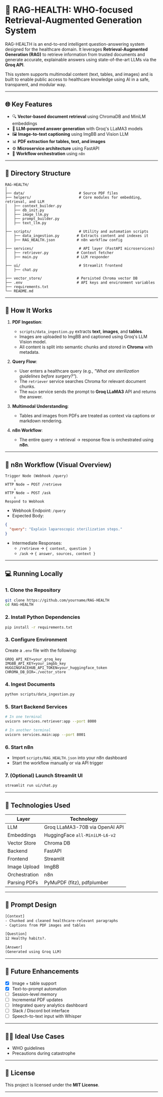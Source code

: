 
# 🧠 RAG-HEALTH: WHO-focused Retrieval-Augmented Generation System

RAG-HEALTH is an end-to-end intelligent question-answering system designed for the healthcare domain. It leverages **Retrieval-Augmented Generation (RAG)** to retrieve information from trusted documents and generate accurate, explainable answers using state-of-the-art LLMs via the **Groq API**.

This system supports multimodal content (text, tables, and images) and is built to enable public access to healthcare knowledge using AI in a safe, transparent, and modular way.

---

## 🌐 Key Features

- 🔍 **Vector-based document retrieval** using ChromaDB and MiniLM embeddings
- 🤖 **LLM-powered answer generation** with Groq's LLaMA3 models
- 🖼️ **Image-to-text captioning** using ImgBB and Vision LLM
- 📊 **PDF extraction for tables, text, and images**
- ⚙️ **Microservice architecture** using FastAPI
- 🧩 **Workflow orchestration** using `n8n`

---

## 📁 Directory Structure

```
RAG-HEALTH/
│
├── data/                         # Source PDF files
├── helpers/                      # Core modules for embedding, retrieval, and LLM
│   ├── context_builder.py
│   ├── db_init.py
│   ├── image_llm.py
│   ├── prompt_builder.py
│   ├── text_llm.py
│
├── scripts/                      # Utility and automation scripts
│   ├── data_ingestion.py        # Extracts content and indexes it
│   ├── RAG_HEALTH.json          # n8n workflow config
│
├── services/                     # API layer (FastAPI microservices)
│   ├── retriever.py             # Context fetcher
│   ├── main.py                  # LLM responder
│
├── ui/                           # Streamlit frontend
│   ├── chat.py
│
├── vector_store/                # Persisted Chroma vector DB
├── .env                         # API keys and environment variables
├── requirements.txt
└── README.md
```

---

## 🧪 How It Works

1. **PDF Ingestion**:  
   - `scripts/data_ingestion.py` extracts **text**, **images**, and **tables**.
   - Images are uploaded to ImgBB and captioned using Groq's LLM Vision model.
   - All content is split into semantic chunks and stored in **Chroma** with metadata.

2. **Query Flow**:
   - User enters a healthcare query (e.g., *"What are sterilization guidelines before surgery?"*).
   - The `retriever` service searches Chroma for relevant document chunks.
   - The `main` service sends the prompt to **Groq LLaMA3** API and returns the answer.

3. **Multimodal Understanding**:
   - Tables and images from PDFs are treated as context via captions or markdown rendering.

4. **n8n Workflow**:
   - The entire query → retrieval → response flow is orchestrated using **n8n**.

---

## 🔁 n8n Workflow (Visual Overview)

```
Trigger Node (Webhook /query)
    ↓
HTTP Node → POST /retrieve
    ↓
HTTP Node → POST /ask
    ↓
Respond to Webhook
```

- Webhook Endpoint: `/query`
- Expected Body:
```json
{
  "query": "Explain laparoscopic sterilization steps."
}
```

- Intermediate Responses:
  - `/retrieve` → `{ context, question }`
  - `/ask` → `{ answer, sources, context }`

---

## 💻 Running Locally

### 1. Clone the Repository

```bash
git clone https://github.com/yourname/RAG-HEALTH
cd RAG-HEALTH
```

### 2. Install Python Dependencies

```bash
pip install -r requirements.txt
```

### 3. Configure Environment

Create a `.env` file with the following:

```env
GROQ_API_KEY=your_groq_key
IMGBB_API_KEY=your_imgbb_key
HUGGINGFACEHUB_API_TOKEN=your_huggingface_token
CHROMA_DB_DIR=./vector_store
```

### 4. Ingest Documents

```bash
python scripts/data_ingestion.py
```

### 5. Start Backend Services

```bash
# In one terminal
uvicorn services.retriever:app --port 8000

# In another terminal
uvicorn services.main:app --port 8001
```

### 6. Start n8n

- Import `scripts/RAG_HEALTH.json` into your n8n dashboard
- Start the workflow manually or via API trigger

### 7. (Optional) Launch Streamlit UI

```bash
streamlit run ui/chat.py
```

---

## 🤖 Technologies Used

| Layer         | Technology                         |
|---------------|------------------------------------|
| LLM           | Groq LLaMA3-70B via OpenAI API     |
| Embeddings    | HuggingFace `all-MiniLM-L6-v2`     |
| Vector Store  | Chroma DB                          |
| Backend       | FastAPI                            |
| Frontend      | Streamlit                          |
| Image Upload  | ImgBB                              |
| Orchestration | n8n                                |
| Parsing PDFs  | PyMuPDF (fitz), pdfplumber         |

---

## 🧠 Prompt Design

```txt
[Context]
- Chunked and cleaned healthcare-relevant paragraphs
- Captions from PDF images and tables

[Question]
12 Healthy habits?.

[Answer]
(Generated using Groq LLM)
```

---

## 🔮 Future Enhancements

- [x] Image + table support
- [x] Text-to-prompt automation
- [ ] Session-level memory
- [ ] Incremental PDF updates
- [ ] Integrated query analytics dashboard
- [ ] Slack / Discord bot interface
- [ ] Speech-to-text input with Whisper

---

## 🧑‍⚕️ Ideal Use Cases

- WHO guidelines
- Precautions during catastrophe


---

## 📃 License

This project is licensed under the **MIT License**.

---
